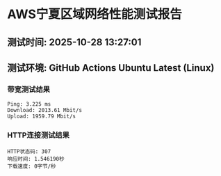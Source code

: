 # AWS宁夏区域网络性能测试报告
## 测试时间: 2025-10-28 13:27:01
## 测试环境: GitHub Actions Ubuntu Latest (Linux)

### 带宽测试结果
```
Ping: 3.225 ms
Download: 2013.61 Mbit/s
Upload: 1959.79 Mbit/s
```

### HTTP连接测试结果
```
HTTP状态码: 307
响应时间: 1.546190秒
下载速度: 0字节/秒
```

